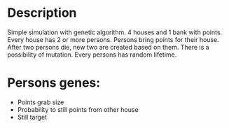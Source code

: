 # Description
Simple simulation with genetic algorithm.
4 houses and 1 bank with points. Every house has 2 or more persons. Persons bring points for their house.
After two persons die, new two are created based on them. There is a possibility of mutation. Every persons has random lifetime.
# Persons genes: 
* Points grab size
* Probability to still points from other house
* Still target
